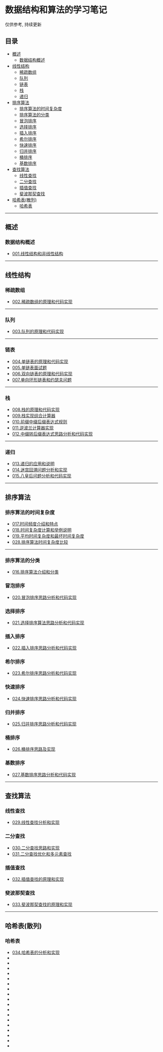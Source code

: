 <h1>数据结构和算法的学习笔记 </h1>
仅供参考, 持续更新  


<h2>目录</h2>
<!-- TOC -->

- [概述](#概述)
  - [数据结构概述](#数据结构概述)
- [线性结构](#线性结构)
  - [稀疏数组](#稀疏数组)
  - [队列](#队列)
  - [链表](#链表)
  - [栈](#栈)
  - [递归](#递归)
- [排序算法](#排序算法)
  - [排序算法的时间复杂度](#排序算法的时间复杂度)
  - [排序算法的分类](#排序算法的分类)
  - [冒泡排序](#冒泡排序)
  - [选择排序](#选择排序)
  - [插入排序](#插入排序)
  - [希尔排序](#希尔排序)
  - [快速排序](#快速排序)
  - [归并排序](#归并排序)
  - [桶排序](#桶排序)
  - [基数排序](#基数排序)
- [查找算法](#查找算法)
  - [线性查找](#线性查找)
  - [二分查找](#二分查找)
  - [插值查找](#插值查找)
  - [斐波那契查找](#斐波那契查找)
- [哈希表(散列)](#哈希表散列)
  - [哈希表](#哈希表)

<!-- /TOC -->
****

## 概述

### 数据结构概述
- <a href="01.algorithm_notes\001.线性结构和非线性结构.md">001.线性结构和非线性结构</a>

****

## 线性结构

### 稀疏数组
- <a href="01.algorithm_notes\002.稀疏数组的原理和代码实现.md">002.稀疏数组的原理和代码实现</a>

****
### 队列
- <a href="01.algorithm_notes\003.队列的原理和代码实现.md">003.队列的原理和代码实现</a>

****
### 链表
- <a href="01.algorithm_notes\004.单链表的原理和代码实现.md">004.单链表的原理和代码实现</a>
- <a href="01.algorithm_notes\005.单链表面试题.md">005.单链表面试题</a>
- <a href="01.algorithm_notes\006.双向链表的原理和代码实现.md">006.双向链表的原理和代码实现</a>
- <a href="01.algorithm_notes\007.单向环形链表和约瑟夫问题.md">007.单向环形链表和约瑟夫问题</a>

****
### 栈
- <a href="01.algorithm_notes\008.栈的原理和代码实现.md">008.栈的原理和代码实现</a>
- <a href="01.algorithm_notes\009.栈实现综合计算器.md">009.栈实现综合计算器</a>
- <a href="01.algorithm_notes\010.前缀中缀后缀表达式规则.md">010.前缀中缀后缀表达式规则</a>
- <a href="01.algorithm_notes\011.逆波兰计算器实现.md">011.逆波兰计算器实现</a>
- <a href="01.algorithm_notes\012.中缀转后缀表达式思路分析和代码实现.md">012.中缀转后缀表达式思路分析和代码实现</a>

****
### 递归
- <a href="01.algorithm_notes\013.递归的应用和说明.md">013.递归的应用和说明</a>
- <a href="01.algorithm_notes\014.迷宫回溯问题分析和实现.md">014.迷宫回溯问题分析和实现</a>  
- <a href="01.algorithm_notes\015.八皇后问题分析和代码实现.md">015.八皇后问题分析和代码实现</a>

****

## 排序算法

### 排序算法的时间复杂度
- <a href="01.algorithm_notes\017.时间频度介绍和特点.md">017.时间频度介绍和特点</a>
- <a href="01.algorithm_notes\018.时间复杂度计算和举例说明.md">018.时间复杂度计算和举例说明</a>
- <a href="01.algorithm_notes\019.平均时间复杂度和最坏时间复杂度.md">019.平均时间复杂度和最坏时间复杂度</a>
- <a href="01.algorithm_notes\028.排序算法时间复杂度比较.md">028.排序算法时间复杂度比较</a>

****
### 排序算法的分类
- <a href="01.algorithm_notes\016.排序算法介绍和分类.md">016.排序算法介绍和分类</a>

### 冒泡排序
- <a href="01.algorithm_notes\020.冒泡排序思路分析和代码实现.md">020.冒泡排序思路分析和代码实现</a>

### 选择排序
- <a href="01.algorithm_notes\021.选择排序算法思路分析和代码实现.md">021.选择排序算法思路分析和代码实现</a>  

### 插入排序
- <a href="01.algorithm_notes\022.插入排序思路分析和代码实现.md">022.插入排序思路分析和代码实现</a>

### 希尔排序
- <a href="01.algorithm_notes\023.希尔排序思路分析和代码实现.md">023.希尔排序思路分析和代码实现</a>

### 快速排序
- <a href="01.algorithm_notes\024.快速排序思路分析和代码实现.md">024.快速排序思路分析和代码实现</a>

### 归并排序
- <a href="01.algorithm_notes\025.归并排序思路分析和代码实现.md">025.归并排序思路分析和代码实现</a>  

### 桶排序
- <a href="01.algorithm_notes\026.桶排序思路及实现.md">026.桶排序思路及实现</a>

### 基数排序
- <a href="01.algorithm_notes\027.基数排序思路分析和代码实现.md">027.基数排序思路分析和代码实现</a>

****
## 查找算法

### 线性查找
- <a href="01.algorithm_notes\029.线性查找分析和实现.md">029.线性查找分析和实现</a>

### 二分查找
- <a href="01.algorithm_notes\030.二分查找思路和实现.md">030.二分查找思路和实现</a>
- <a href="01.algorithm_notes\031.二分查找优化和多元素查找.md">031.二分查找优化和多元素查找</a>  

### 插值查找
- <a href="01.algorithm_notes\032.插值查找的原理和实现.md">032.插值查找的原理和实现</a>

### 斐波那契查找
- <a href="01.algorithm_notes\033.斐波那契查找的原理和实现.md">033.斐波那契查找的原理和实现</a>

****
## 哈希表(散列)
### 哈希表
- <a href="01.algorithm_notes\034.哈希表的分析和实现.md">034.哈希表的分析和实现</a>
- <a href=""></a>
- <a href=""></a>
- <a href=""></a>
- <a href=""></a>
- <a href=""></a>
- <a href=""></a>
- <a href=""></a>
- <a href=""></a>
- <a href=""></a>
- <a href=""></a>  
- <a href=""></a>
- <a href=""></a>
- <a href=""></a>
- <a href=""></a>
- <a href=""></a>
- <a href=""></a>
- <a href=""></a>
- <a href=""></a>